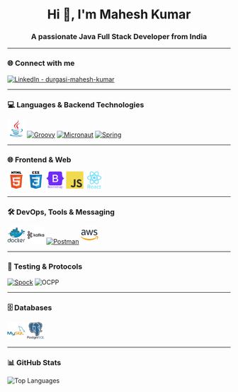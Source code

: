 <h1 align="center">Hi 👋, I'm Mahesh Kumar</h1>
<h3 align="center">A passionate Java Full Stack Developer from India</h3>

---

### 🌐 Connect with me  
<p align="left">
  <a href="https://linkedin.com/in/durgasi-mahesh-kumar" target="_blank">
    <img align="center" src="https://raw.githubusercontent.com/rahuldkjain/github-profile-readme-generator/master/src/images/icons/Social/linked-in-alt.svg" alt="LinkedIn - durgasi-mahesh-kumar" height="30" width="40" />
  </a>
</p>

---

### 💻 Languages & Backend Technologies  
<p align="left">
  <a href="https://www.java.com" target="_blank" rel="noreferrer"><img src="https://raw.githubusercontent.com/devicons/devicon/master/icons/java/java-original.svg" alt="Java" width="40" height="40"/></a>
  <a href="https://groovy-lang.org/" target="_blank" rel="noreferrer"><img src="https://upload.wikimedia.org/wikipedia/commons/3/36/Groovy-logo.svg" alt="Groovy" width="40" height="40"/></a>
  <a href="https://micronaut.io/" target="_blank" rel="noreferrer"><img src="https://micronaut.io/images/logos/micronaut.svg" alt="Micronaut" width="40" height="40"/></a>
  <a href="https://spring.io/" target="_blank" rel="noreferrer"><img src="https://www.vectorlogo.zone/logos/springio/springio-icon.svg" alt="Spring" width="40" height="40"/></a>
</p>

---

### 🌐 Frontend & Web  
<p align="left">
  <a href="https://www.w3.org/html/" target="_blank" rel="noreferrer"><img src="https://raw.githubusercontent.com/devicons/devicon/master/icons/html5/html5-original-wordmark.svg" alt="HTML5" width="40" height="40"/></a>
  <a href="https://www.w3schools.com/css/" target="_blank" rel="noreferrer"><img src="https://raw.githubusercontent.com/devicons/devicon/master/icons/css3/css3-original-wordmark.svg" alt="CSS3" width="40" height="40"/></a>
  <a href="https://getbootstrap.com" target="_blank" rel="noreferrer"><img src="https://raw.githubusercontent.com/devicons/devicon/master/icons/bootstrap/bootstrap-plain-wordmark.svg" alt="Bootstrap" width="40" height="40"/></a>
  <a href="https://developer.mozilla.org/en-US/docs/Web/JavaScript" target="_blank" rel="noreferrer"><img src="https://raw.githubusercontent.com/devicons/devicon/master/icons/javascript/javascript-original.svg" alt="JavaScript" width="40" height="40"/></a>
  <a href="https://reactjs.org/" target="_blank" rel="noreferrer"><img src="https://raw.githubusercontent.com/devicons/devicon/master/icons/react/react-original-wordmark.svg" alt="React" width="40" height="40"/></a>
</p>

---

### 🛠️ DevOps, Tools & Messaging  
<p align="left">
  <a href="https://www.docker.com/" target="_blank" rel="noreferrer"><img src="https://raw.githubusercontent.com/devicons/devicon/master/icons/docker/docker-original-wordmark.svg" alt="Docker" width="40" height="40"/></a>
  <a href="https://kafka.apache.org/" target="_blank" rel="noreferrer"><img src="https://raw.githubusercontent.com/devicons/devicon/master/icons/apachekafka/apachekafka-original-wordmark.svg" alt="Kafka" width="40" height="40"/></a>
  <a href="https://www.postman.com/" target="_blank" rel="noreferrer"><img src="https://www.vectorlogo.zone/logos/getpostman/getpostman-icon.svg" alt="Postman" width="40" height="40"/></a>
  <a href="https://aws.amazon.com/" target="_blank" rel="noreferrer"><img src="https://raw.githubusercontent.com/devicons/devicon/master/icons/amazonwebservices/amazonwebservices-original-wordmark.svg" alt="AWS" width="40" height="40"/></a>
</p>

---

### 🧪 Testing & Protocols  
<p align="left">
  <a href="https://spockframework.org/" target="_blank" rel="noreferrer"><img src="https://upload.wikimedia.org/wikipedia/commons/2/26/Spock_logo.svg" alt="Spock" width="40" height="40"/></a>
  <img src="https://img.shields.io/badge/OCPP-Open%20Charge%20Point%20Protocol-blue" alt="OCPP" height="30"/>
</p>

---

### 🗄️ Databases  
<p align="left">
  <a href="https://www.mysql.com/" target="_blank" rel="noreferrer"><img src="https://raw.githubusercontent.com/devicons/devicon/master/icons/mysql/mysql-original-wordmark.svg" alt="MySQL" width="40" height="40"/></a>
  <a href="https://www.postgresql.org/" target="_blank" rel="noreferrer"><img src="https://raw.githubusercontent.com/devicons/devicon/master/icons/postgresql/postgresql-original-wordmark.svg" alt="PostgreSQL" width="40" height="40"/></a>
</p>

---

### 📊 GitHub Stats  
<p align="left">
  <img src="https://github-readme-stats.vercel.app/api/top-langs?username=mahesh-100&show_icons=true&locale=en&layout=compact" alt="Top Languages" />
</p>
